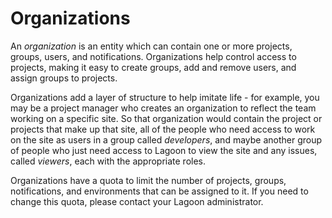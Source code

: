 # Organizations

An _organization_ is an entity which can contain one or more projects, groups, users, and notifications. Organizations help control access to projects, making it easy to create groups, add and remove users, and assign groups to projects.

Organizations add a layer of structure to help imitate life - for example, you may be a project manager who creates an organization to reflect the team working on a specific site. So that organization would contain the project or projects that make up that site, all of the people who need access to work on the site as users in a group called _developers_, and maybe another group of people who just need access to Lagoon to view the site and any issues, called _viewers_, each with the appropriate roles.

Organizations have a quota to limit the number of projects, groups, notifications, and environments that can be assigned to it. If you need to change this quota, please contact your Lagoon administrator.
